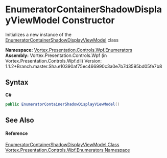 # EnumeratorContainerShadowDisplayViewModel Constructor 
 

Initializes a new instance of the <a href="T_Vortex_Presentation_Controls_Wpf_Enumerators_EnumeratorContainerShadowDisplayViewModel.md">EnumeratorContainerShadowDisplayViewModel</a> class

**Namespace:**&nbsp;<a href="N_Vortex_Presentation_Controls_Wpf_Enumerators.md">Vortex.Presentation.Controls.Wpf.Enumerators</a><br />**Assembly:**&nbsp;Vortex.Presentation.Controls.Wpf (in Vortex.Presentation.Controls.Wpf.dll) Version: 1.1.2+Branch.master.Sha.e10390af75ec466990c3a0e7b7d3595bd05fe7b8

## Syntax

**C#**<br />
``` C#
public EnumeratorContainerShadowDisplayViewModel()
```


## See Also


#### Reference
<a href="T_Vortex_Presentation_Controls_Wpf_Enumerators_EnumeratorContainerShadowDisplayViewModel.md">EnumeratorContainerShadowDisplayViewModel Class</a><br /><a href="N_Vortex_Presentation_Controls_Wpf_Enumerators.md">Vortex.Presentation.Controls.Wpf.Enumerators Namespace</a><br />